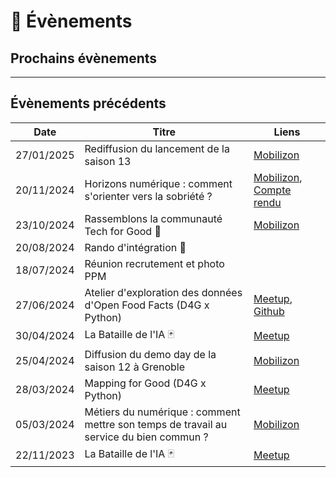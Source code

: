 # 📅 Évènements

## Prochains évènements

___

## Évènements précédents

|Date|Titre|Liens|
|---|---|---|
|27/01/2025|Rediffusion du lancement de la saison 13|[Mobilizon](https://mobilizon.fr/events/e2812728-48b1-4d5b-8c5d-40a16d9ccdde)|
|20/11/2024|Horizons numérique : comment s'orienter vers la sobriété ?|[Mobilizon](https://mobilizon.fr/events/7ad7b43b-a72e-485e-82bc-fbb0d3323d29), [Compte rendu](https://www.linkedin.com/posts/data-for-good-grenoble_le-20-novembre-on-organisait-une-soir%C3%A9e-activity-7273024600001703937-ugXe)|
|23/10/2024|Rassemblons la communauté Tech for Good 🍻|[Mobilizon](https://mobilizon.fr/events/9c984b05-f578-46fa-a61b-241a68366a8b)|
|20/08/2024|Rando d'intégration 🚶||
|18/07/2024|Réunion recrutement et photo PPM||
|27/06/2024|Atelier d'exploration des données d'Open Food Facts (D4G x Python)|[Meetup](https://www.meetup.com/groupe-dutilisateurs-python-grenoble/events/301484139/), [Github](https://github.com/data-for-good-grenoble/atelier-OFF)|
|30/04/2024|La Bataille de l'IA 🃏|[Meetup](https://www.meetup.com/fr-FR/data-for-good-fr/events/300024640/)|
|25/04/2024|Diffusion du demo day de la saison 12 à Grenoble|[Mobilizon](https://mobilizon.fr/events/5dff7990-9ae8-4139-906e-b0b14d1924f4)|
|28/03/2024|Mapping for Good (D4G x Python)|[Meetup](https://www.meetup.com/fr-FR/groupe-dutilisateurs-python-grenoble/events/299598142/)|
|05/03/2024|Métiers du numérique : comment mettre son temps de travail au service du bien commun ?|[Mobilizon](https://mobilizon.fr/events/4c6b6b4a-a47d-4846-b572-6d1eaa6df988)|
|22/11/2023|La Bataille de l'IA 🃏|[Meetup](https://www.meetup.com/fr-FR/data-for-good-fr/events/296894726/)|
